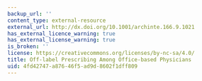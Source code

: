 ```yaml
---
backup_url: ''
content_type: external-resource
external_url: http://dx.doi.org/10.1001/archinte.166.9.1021
has_external_licence_warning: true
has_external_license_warning: true
is_broken: ''
license: https://creativecommons.org/licenses/by-nc-sa/4.0/
title: Off-label Prescribing Among Office-based Physicians
uid: 4fd42747-a876-46f5-ad9d-8602f1dff809
---
```

